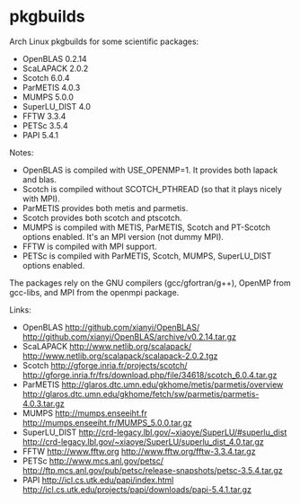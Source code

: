 # pkgbuilds
Arch Linux pkgbuilds for some scientific packages:
 - OpenBLAS     0.2.14
 - ScaLAPACK    2.0.2 
 - Scotch       6.0.4
 - ParMETIS     4.0.3
 - MUMPS        5.0.0
 - SuperLU_DIST 4.0
 - FFTW         3.3.4
 - PETSc        3.5.4
 - PAPI         5.4.1

Notes:
 - OpenBLAS is compiled with USE_OPENMP=1. It provides both lapack and blas.
 - Scotch is compiled without SCOTCH_PTHREAD (so that it plays nicely with MPI).
 - ParMETIS provides both metis and parmetis.
 - Scotch provides both scotch and ptscotch.
 - MUMPS is compiled with METIS, ParMETIS, Scotch and PT-Scotch options enabled. It's an MPI version (not dummy MPI).
 - FFTW is compiled with MPI support.
 - PETSc is compiled with ParMETIS, Scotch, MUMPS, SuperLU_DIST options enabled. 

The packages rely on the GNU compilers (gcc/gfortran/g++), OpenMP from gcc-libs, and MPI from the openmpi package.

Links:
 - OpenBLAS      http://github.com/xianyi/OpenBLAS/
                 http://github.com/xianyi/OpenBLAS/archive/v0.2.14.tar.gz
 - ScaLAPACK     http://www.netlib.org/scalapack/
                 http://www.netlib.org/scalapack/scalapack-2.0.2.tgz
 - Scotch        http://gforge.inria.fr/projects/scotch/ 
                 http://gforge.inria.fr/frs/download.php/file/34618/scotch_6.0.4.tar.gz
 - ParMETIS      http://glaros.dtc.umn.edu/gkhome/metis/parmetis/overview
                 http://glaros.dtc.umn.edu/gkhome/fetch/sw/parmetis/parmetis-4.0.3.tar.gz
 - MUMPS         http://mumps.enseeiht.fr
                 http://mumps.enseeiht.fr/MUMPS_5.0.0.tar.gz
 - SuperLU_DIST  http://crd-legacy.lbl.gov/~xiaoye/SuperLU/#superlu_dist
                 http://crd-legacy.lbl.gov/~xiaoye/SuperLU/superlu_dist_4.0.tar.gz
 - FFTW          http://www.fftw.org
                 http://www.fftw.org/fftw-3.3.4.tar.gz
 - PETSc         http://www.mcs.anl.gov/petsc/
                 http://ftp.mcs.anl.gov/pub/petsc/release-snapshots/petsc-3.5.4.tar.gz
 - PAPI          http://icl.cs.utk.edu/papi/index.html
                 http://icl.cs.utk.edu/projects/papi/downloads/papi-5.4.1.tar.gz
